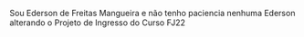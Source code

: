 Sou Ederson de Freitas Mangueira e não tenho paciencia nenhuma
Ederson alterando o Projeto de Ingresso do Curso FJ22
